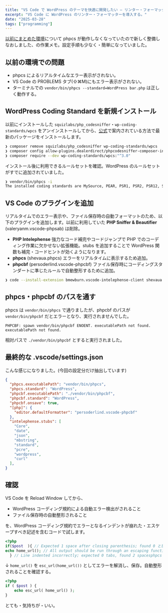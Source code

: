 ```yaml
---
title: "VS Code で WordPress のテーマを快適に開発したい – リンター・フォーマッターの導入(2025年版)"
excerpt: "VS Code に WordPress のリンター・フォーマッターを導入する。"
date: "2025-03-28"
tags: ["programming"]
---
```


[以前にまとめた環境](/posts/vscode-wordpress-linter-formatter/)について phpcs が動作しなくなっていたので新しく整備しなおしました、の作業メモ。設定手順も少なく・簡単になっていました。

## 以前の環境での問題

- phpcs によるリアルタイムなエラー表示がされない。
- VS Code の PROBLEMS タブ(⇧⌘M)にもエラー表示がされない。
- ターミナルでの `vendor/bin/phpcs --standard=WordPress bar.php` は正しく動作する。

## WordPress Coding Standard を新規インストール

以前にインストールした `squizlabs/php_codesniffer`・`wp-coding-standards/wpcs` をアンインストールしてから、[公式](https://github.com/WordPress/WordPress-Coding-Standards?tab=readme-ov-file#installation)で案内されている方法で最新のパッケージをインストールします。

```sh
❯ composer remove squizlabs/php_codesniffer wp-coding-standards/wpcs
❯ composer config allow-plugins.dealerdirect/phpcodesniffer-composer-installer true
❯ composer require --dev wp-coding-standards/wpcs:"^3.0"
```

インストール後に利用できるルールセットを確認。WordPress のルールセットがすでに追加されていました。

```sh
❯ vendor/bin/phpcs -i
The installed coding standards are MySource, PEAR, PSR1, PSR2, PSR12, Squiz, Zend, Modernize, NormalizedArrays, Universal, PHPCSUtils, WordPress, WordPress-Core, WordPress-Docs and WordPress-Extra
```

## VS Code のプラグインを追加

リアルタイムでのエラー表示や、ファイル保存時の自動フォーマットのため、以下のプラグインを追加します。以前に利用していた **PHP Sniffer & Beautifier** (valeryanm.vscode-phpsab) は削除。

- **PHP Intelephense** 強力なコード補完やコードジャンプで PHP でのコーディング作業に欠かせない拡張機能。stubs を追加することで WordPress 関数も補完・コードヒントが効くようになります。
- **phpcs** (shevaua.phpcs) エラーをリアルタイムに表示するため追加。
- **phpcbf** (persoderlind.vscode-phpcbf) ファイル保存時にコーディングスタンダートに準じたルールで自動整形するために追加。

```sh
❯ code --install-extension bmewburn.vscode-intelephense-client shevaua.phpcs persoderlind.vscode-phpcbf
```

## phpcs・phpcbf のパスを通す

phpcs は `vendor/bin/phpcs` で通りましたが、phpcbf のパスが `vendor/bin/phpcbf` だとエラーとなり、実行されませんでした。

```
PHPCBF: spawn vendor/bin/phpcbf ENOENT. executablePath not found.
executablePath not found.
```

相対パスで `./vendor/bin/phpcbf` とすると実行されました。

## 最終的な .vscode/settings.json

こんな感じになりました。(今回の設定分だけ抽出しています)

```json:settings.json
{
  "phpcs.executablePath": "vendor/bin/phpcs",
  "phpcs.standard": "WordPress",
  "phpcbf.executablePath": "./vendor/bin/phpcbf",
  "phpcbf.standard": "WordPress",
  "phpcbf.onsave": true,
  "[php]": {
    "editor.defaultFormatter": "persoderlind.vscode-phpcbf"
  },
  "intelephense.stubs": [
    "Core",
    "date",
    "json",
    "mbstring",
    "standard",
    "pcre",
    "wordpress",
    "curl"
  ],
}
```

## 確認

VS Code を Reload Window してから、

- WordPress コーディング規約による自動エラー検出がされること
- ファイル保存時の自動整形されること

を、WordPress コーディング規約でエラーとなるインデントが崩れた・エスケープすべき記述を含むコードで試します。

```php
<?php
if($post  ){ // Expected 1 space after closing parenthesis; found 0 と怒られる.
echo home_url(); // All output should be run through an escaping function. と怒られる.
  } // Line indented incorrectly; expected 0 tabs, found 2 spacesphpcs と怒られる.
```

↓ `home_url()` を `esc_url(home_url())` としてエラーを解消し、保存。自動整形されることを確認する。

```php
<?php
if ( $post ) {
	echo esc_url( home_url() );
}
```

とても・気持ちが・いい。
